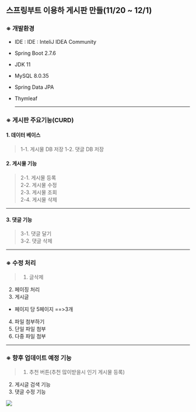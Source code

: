 ## 스프링부트 이용하 게시판 만들(11/20 ~ 12/1)

### ※ 개발환경
- IDE : IDE : InteliJ IDEA Community
- Spring Boot 2.7.6
- JDK 11
- MySQL 8.0.35
- Spring Data JPA
- Thymleaf

  ---

### ※ 게시판 주요기능(CURD)

#### 1. 데이터 베이스
>1-1. 게시물 DB 저장
1-2. 댓글 DB 저장

#### 2. 게시물 기능
>2-1. 게시물 등록  
2-2. 게시물 수정  
2-3. 게시물 조회  
2-4. 게시물 삭제

---
#### 3. 댓글 기능
>3-1. 댓글 달기  
3-2. 댓글 삭제  

---

### ※ 수정 처리
>1. 글삭제
2. 페이징 처리
3. 게시글
- 페이지 당 5페이지 ==>3개
4. 파일 첨부하기
5. 단일 파일 첨부
6. 다중 파일 첨부

---

### ※ 향후 업데이트 예정 기능
>1. 추천 버튼(추천 많이받을시 인기 게시물 등록)
2. 게시글 검색 기능
3. 댓글 수정 기능

<div class="test_image">
  <img src="./image/">
</div><br>
